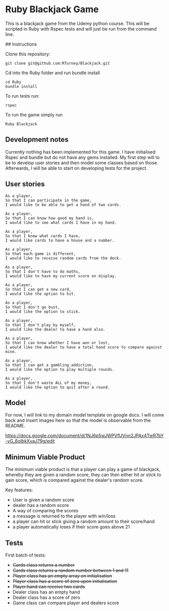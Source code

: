 # Ruby Blackjack Game

This is a blackjack game from the Udemy python course. This will be scripted in Ruby with Rspec tests and will just be run from the command line.

## Instructions

Clone this repository:
```
git clone git@github.com:RTurney/Blackjack.git
```
Cd into the Ruby folder and run bundle install
```
cd Ruby
bundle install
```
To run tests run:
```
rspec
```
To run the game simply run
```
Ruby Blackjack
```

## Development notes

Currently nothing has been implemented for this game.
I have initialised Rspec and bundle but do not have any gems installed.
My first step will to be to develop user stories and then model some classes based on those.
Afterwards, I will be able to start on developing tests for the project.


## User stories

```
As a player,
So that I can participate in the game,
I would like to be able to get a hand of two cards.
```
```
As a player,
So that I can know how good my hand is,
I would like to see what cards I have in my hand.
```
```
As a player,
So that I know what cards I have,
I would like cards to have a house and a number.
```
```
As a player,
So that each game is different,
I would like to receive random cards from the deck.
```
```
As a player,
So that I don't have to do maths,
I would like to have my current score on display.
```
```
As a player,
So that I can get a new card,
I would like the option to hit.
```
```
As a player,
So that I don't go bust,
I would like the option to stick.
```
```
As a player,
So that I don't play by myself,
I would like the dealer to have a hand also.
```
```
As a player,
So that I can know whether I have won or lost,
I would like the dealer to have a total hand score to compare against mine.
```
```
As a player,
So that I can get a gambling addiction,
I would like the option to play multiple rounds.
```
```
As a player,
So that I don't waste ALL of my money,
I would like the option to quit after a round.
```

## Model

For now, I will link to my domain model template on google docs.
I will come back and insert images here so that the model is observable from the README.

https://docs.google.com/document/d/1NJ6p5wJWPVfUVnn2JPAx4TwR7bY-vG_6oIbkXvaJ79g/edit

## Minimum Viable Product

The minimum viable product is that a player can play a game of blackjack, whereby they are given a random score, they can then either hit or stick to gain score, which is compared against the dealer's random score.

Key features:
* User is given a random score
* dealer has a random score
* A way of comparing the scores
* a message is returned to the player with win/loss
* a player can hit or stick giving a random amount to their score/hand
* a player automatically loses if their score goes above 21

## Tests

First batch of tests:
* ~~Cards class returns a number~~
* ~~Cards class returns a random number between 1 and 11~~
* ~~Player class has an empty array on initialisation~~
* ~~Player class has a score of zero upon initialisation~~
* ~~Player.hand can receive two cards~~
* Dealer class has an empty hand
* Dealer class has a score of zero
* Game class can compare player and dealers score  
